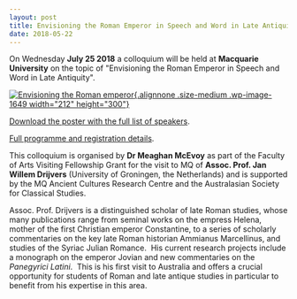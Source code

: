 ```yaml
---
layout: post
title: Envisioning the Roman Emperor in Speech and Word in Late Antiquity
date: 2018-05-22
---
```


On Wednesday **July 25 2018** a colloquium will be held at **Macquarie
University** on the topic of "Envisioning the Roman Emperor in Speech
and Word in Late Antiquity".

[![Envisioning the Roman
emperor](http://www.aabs.org.au//wp-content/uploads/wp-content/uploads/2018/05/Envisioning-the-Roman-emperor-212x300.jpg){.alignnone
.size-medium .wp-image-1649 width="212"
height="300"}](http://www.aabs.org.au//wp-content/uploads/wp-content/uploads/2018/05/Envisioning-the-Roman-emperor.jpg)

[Download
the poster with the full list of
speakers](http://www.aabs.org.au/wp-content/uploads/2018/05/Poster-Envisioning-the-Roman-emperor.pdf).

[Full
programme and registration
details](https://www.mq.edu.au/research/research-centres-groups-and-facilities/resilient-societies/centres/ancient-cultures-research-centre/news-and-events/events/events2/envisioning-the-roman-emperor-in-speech-and-word-in-late-antiquity).


<div>



This colloquium is organised by **Dr Meaghan McEvoy** as
part of the Faculty of Arts Visiting Fellowship Grant for the visit to
MQ of **Assoc. Prof. Jan Willem Drijvers** (University of Groningen, the
Netherlands) and is supported by the MQ Ancient Cultures Research Centre
and the Australasian Society for Classical Studies.

Assoc.
Prof. Drijvers is a distinguished scholar of late Roman studies, whose
many publications range from seminal works on the empress Helena, mother
of the first Christian emperor Constantine, to a series of scholarly
commentaries on the key late Roman historian Ammianus Marcellinus, and
studies of the Syriac Julian Romance.  His current research projects
include a monograph on the emperor Jovian and new commentaries on the
*Panegyrici Latini*.  This is his first visit to Australia and offers a
crucial opportunity for students of Roman and late antique studies in
particular to benefit from his expertise in this area.



</div>
